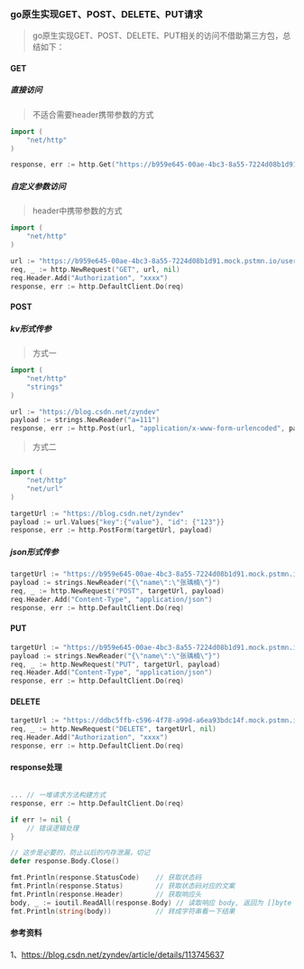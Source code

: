 ### go原生实现GET、POST、DELETE、PUT请求

> go原生实现GET、POST、DELETE、PUT相关的访问不借助第三方包，总结如下：

#### GET

##### 直接访问

> 不适合需要header携带参数的方式

```go
import (
	"net/http"
)

response, err := http.Get("https://b959e645-00ae-4bc3-8a55-7224d08b1d91.mock.pstmn.io/user/1")
```

##### 自定义参数访问

> header中携带参数的方式

```go
import (
	"net/http"
)

url := "https://b959e645-00ae-4bc3-8a55-7224d08b1d91.mock.pstmn.io/user/1"
req, _ := http.NewRequest("GET", url, nil)
req.Header.Add("Authorization", "xxxx")
response, err := http.DefaultClient.Do(req)
```

#### POST

##### kv形式传参

> 方式一
```go
import (
	"net/http"
    "strings"
)

url := "https://blog.csdn.net/zyndev"
payload := strings.NewReader("a=111")
response, err := http.Post(url, "application/x-www-form-urlencoded", payload)
```

> 方式二

```go

import (
	"net/http"
	"net/url"
)

targetUrl := "https://blog.csdn.net/zyndev"
payload := url.Values{"key":{"value"}, "id": {"123"}}
response, err := http.PostForm(targetUrl, payload)
```

##### json形式传参

```go
targetUrl := "https://b959e645-00ae-4bc3-8a55-7224d08b1d91.mock.pstmn.io/user/1"
payload := strings.NewReader("{\"name\":\"张瑀楠\"}")
req, _ := http.NewRequest("POST", targetUrl, payload)
req.Header.Add("Content-Type", "application/json")
response, err := http.DefaultClient.Do(req)
```

#### PUT

```go
targetUrl := "https://b959e645-00ae-4bc3-8a55-7224d08b1d91.mock.pstmn.io/user/1"
payload := strings.NewReader("{\"name\":\"张瑀楠\"}")
req, _ := http.NewRequest("PUT", targetUrl, payload)
req.Header.Add("Content-Type", "application/json")
response, err := http.DefaultClient.Do(req)
```

#### DELETE

```go
targetUrl := "https://ddbc5ffb-c596-4f78-a99d-a6ea93bdc14f.mock.pstmn.io/user/1"
req, _ := http.NewRequest("DELETE", targetUrl, nil)
req.Header.Add("Authorization", "xxxx")
response, err := http.DefaultClient.Do(req)
```

#### response处理

```go

... // 一堆请求方法构建方式
response, err := http.DefaultClient.Do(req)

if err != nil {
	// 错误逻辑处理
}

// 这步是必要的，防止以后的内存泄漏，切记
defer response.Body.Close() 

fmt.Println(response.StatusCode)  	// 获取状态码 
fmt.Println(response.Status)		// 获取状态码对应的文案
fmt.Println(response.Header)		// 获取响应头
body, _ := ioutil.ReadAll(response.Body) // 读取响应 body, 返回为 []byte
fmt.Println(string(body))			// 转成字符串看一下结果
```


#### 参考资料

1、https://blog.csdn.net/zyndev/article/details/113745637